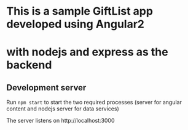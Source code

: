 # This is a sample GiftList app developed using Angular2
# with nodejs and express as the backend

## Development server
Run `npm start` to start the two required processes (server for angular content and nodejs server for data services)

The server listens on http://localhost:3000
